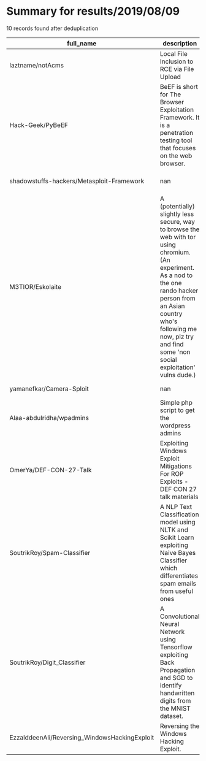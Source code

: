 
# Summary for results/2019/08/09
    
10 records found after deduplication

| full_name | description | html_url | matched_list | matched_count | pushed_at | size | stargazers_count | language | forks_count | vul_ids |
|-----------------------------------------------|---------------------------------------------------------------------------------------------------------------------------------------------------------------------------------------------------------------------------------------------------------|------------------------------------------------------------------|----------------------------------|-----------------|---------------------------|--------|--------------------|------------------|---------------|-----------|
| laztname/notAcms | Local File Inclusion to RCE via File Upload | https://github.com/laztname/notAcms | ['rce'] | 1 | 2019-08-09 17:09:33+00:00 | 106 | 0 | PHP | 0 | [] |
| Hack-Geek/PyBeEF | BeEF is short for The Browser Exploitation Framework. It is a penetration testing tool that focuses on the web browser. | https://github.com/Hack-Geek/PyBeEF | ['exploit'] | 1 | 2019-08-09 11:41:34+00:00 | 6973 | 0 | Python | 0 | [] |
| shadowstuffs-hackers/Metasploit-Framework | nan | https://github.com/shadowstuffs-hackers/Metasploit-Framework | ['metasploit module OR payload'] | 1 | 2019-08-09 07:25:39+00:00 | 0 | 0 | nan | 0 | [] |
| M3TIOR/Eskolaite | A (potentially) slightly less secure, way to browse the web with tor using chromium. (An experiment. As a nod to the one rando hacker person from an Asian country who's following me now, plz try and find some 'non social exploitation' vulns dude.) | https://github.com/M3TIOR/Eskolaite | ['exploit'] | 1 | 2019-08-09 09:41:15+00:00 | 1 | 1 | | 0 | [] |
| yamanefkar/Camera-Sploit | nan | https://github.com/yamanefkar/Camera-Sploit | ['sploit'] | 1 | 2019-08-09 14:15:23+00:00 | 85 | 6 | PHP | 2 | [] |
| Alaa-abdulridha/wpadmins | Simple php script to get the wordpress admins | https://github.com/Alaa-abdulridha/wpadmins | ['exploit'] | 1 | 2019-08-09 12:54:19+00:00 | 16 | 1 | PHP | 1 | [] |
| OmerYa/DEF-CON-27-Talk | Exploiting Windows Exploit Mitigations For ROP Exploits - DEF CON 27 talk materials | https://github.com/OmerYa/DEF-CON-27-Talk | ['exploit'] | 1 | 2019-08-09 15:29:18+00:00 | 10376 | 3 | | 6 | [] |
| SoutrikRoy/Spam-Classifier | A NLP Text Classification model using NLTK and Scikit Learn exploiting Naive Bayes Classifier which differentiates spam emails from useful ones | https://github.com/SoutrikRoy/Spam-Classifier | ['exploit'] | 1 | 2019-08-09 19:31:47+00:00 | 10 | 0 | Jupyter Notebook | 0 | [] |
| SoutrikRoy/Digit_Classifier | A Convolutional Neural Network using Tensorflow exploiting Back Propagation and SGD to identify handwritten digits from the MNIST dataset. | https://github.com/SoutrikRoy/Digit_Classifier | ['exploit'] | 1 | 2019-08-09 20:07:05+00:00 | 15768 | 0 | Jupyter Notebook | 0 | [] |
| EzzalddeenAli/Reversing_WindowsHackingExploit | Reversing the Windows Hacking Exploit. | https://github.com/EzzalddeenAli/Reversing_WindowsHackingExploit | ['exploit'] | 1 | 2019-08-09 19:30:43+00:00 | 20 | 0 | | 0 | [] |

